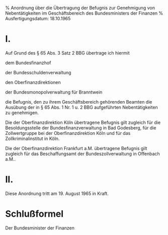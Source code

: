 % Anordnung über die Übertragung der Befugnis zur Genehmigung von Nebentätigkeiten im Geschäftsbereich des Bundesministers der Finanzen
% Ausfertigungsdatum: 18.10.1965
 
# I.

Auf Grund des § 65 Abs. 3 Satz 2 BBG übertrage ich hiermit

  
dem Bundesfinanzhof

der Bundesschuldenverwaltung

den Oberfinanzdirektionen

der Bundesmonopolverwaltung für Branntwein

die Befugnis, den zu ihrem Geschäftsbereich gehörenden Beamten die Ausübung der in § 65 Abs. 1 Nr. 1 u. 2 BBG aufgeführten Nebentätigkeiten zu genehmigen.

Die der Oberfinanzdirektion Köln übertragene Befugnis gilt zugleich für die Besoldungsstelle der Bundesfinanzverwaltung in Bad Godesberg, für die Zollwertgruppe bei der Oberfinanzdirektion Köln und für das Zollkriminalinstitut in Köln.

Die der Oberfinanzdirektion Frankfurt a.M. übertragene Befugnis gilt zugleich für das Beschaffungsamt der Bundeszollverwaltung in Offenbach a.M..

# II.

Diese Anordnung tritt am 19. August 1965 in Kraft.

# Schlußformel

Der Bundesminister der Finanzen
